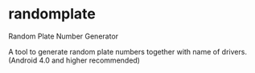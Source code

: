 randomplate
===========

Random Plate Number Generator

A tool to generate random plate numbers together with name of drivers.  (Android 4.0 and higher recommended)
